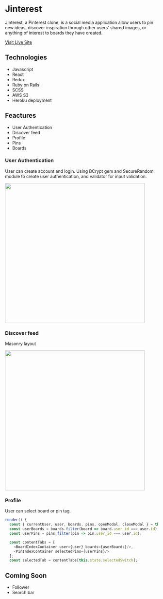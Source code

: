 # Jinterest

Jinterest, a Pinterest clone, is a social media application allow users to pin new ideas, discover inspiration through other users' shared images, or anything of interest to boards they have created.

[Visit Live Site](https://jinterest.herokuapp.com/#/)

## Technologies 
* Javascript
* React 
* Redux
* Ruby on Rails
* SCSS
* AWS S3
* Heroku deployment 

## Feactures 
* User Authentication 
* Discover feed 
* Profile 
* Pins 
* Boards 

### User Authentication 
User can create account and login. Using BCrypt gem and SecureRandom module to create user authentication, and validator for input validation.

<img style="max-width: 100%;" height="460" src="https://jinterest-seeds.s3-us-west-1.amazonaws.com/session.png">

### Discover feed 
Masonry layout

<img style="max-width: 100%;" height="460" src="https://jinterest-seeds.s3-us-west-1.amazonaws.com/home.png">

### Profile 
User can select board or pin tag.
```javascript 
render() {
  const { currentUser, user, boards, pins, openModal, closeModal } = this.props;
  const userBoards = boards.filter(board => board.user_id === user.id);
  const userPins = pins.filter(pin => pin.user_id === user.id);

  const contentTabs = [
    <BoardIndexContainer user={user} boards={userBoards}/>,
    <PinIndexContainer selectedPins={userPins}/>
  ];
  const selectedTab = contentTabs[this.state.selectedSwitch];
```

## Coming Soon 
* Follower
* Search bar 



